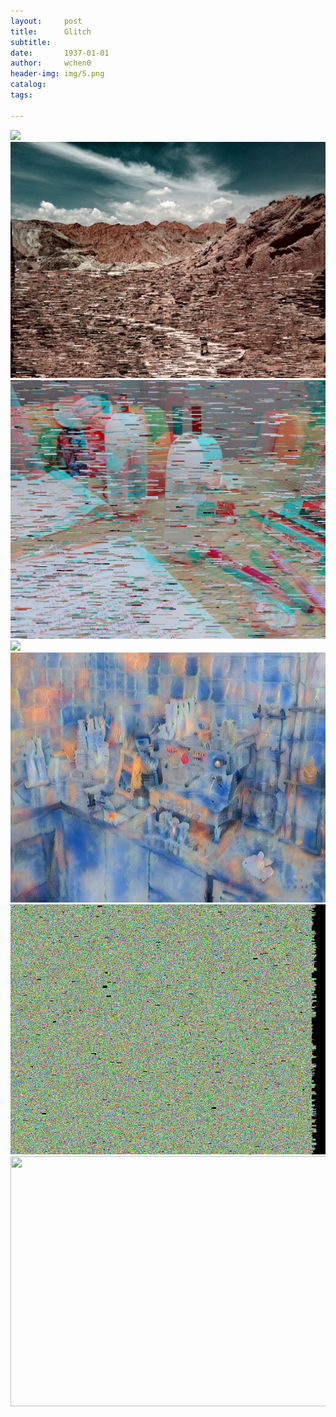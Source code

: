 ```yaml
---
layout:     post
title:      Glitch
subtitle:   
date:       1937-01-01
author:     wchen0
header-img: img/5.png
catalog:
tags:

---
```


<img src="/img/5.png" width = 600 />
<img src="/img/4.jpg" width = 600 />
<img src="/img/7.png" width = 600 />
<img src="/img/8.png" width = 600 />
<img src="/img/9.png" width = 600 height = 400 />
<img src="/img/6.png" width = 600 height = 400 />
<img src="/img/10.png" width = 600 height = 400 />

